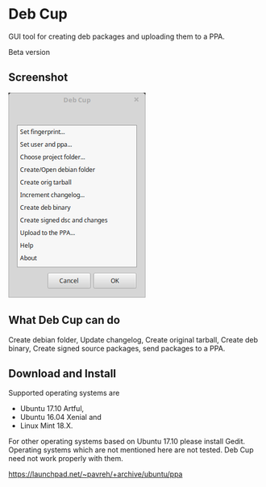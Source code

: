 # Deb Cup
GUI tool for creating deb packages and uploading them to a PPA.

Beta version

## Screenshot
![deb-cup main window](/deb-cup-screenshot.png?raw=true)

## What Deb Cup can do
Create debian folder, Update changelog,
Create original tarball, Create deb binary,
Create signed source packages, send packages to a PPA.

## Download and Install
Supported operating systems are
* Ubuntu 17.10 Artful,
* Ubuntu 16.04 Xenial and
* Linux Mint 18.X.

For other operating systems based on Ubuntu 17.10 please install Gedit.
Operating systems which are not mentioned here are not tested. Deb Cup need not work properly with them.

https://launchpad.net/~pavreh/+archive/ubuntu/ppa
